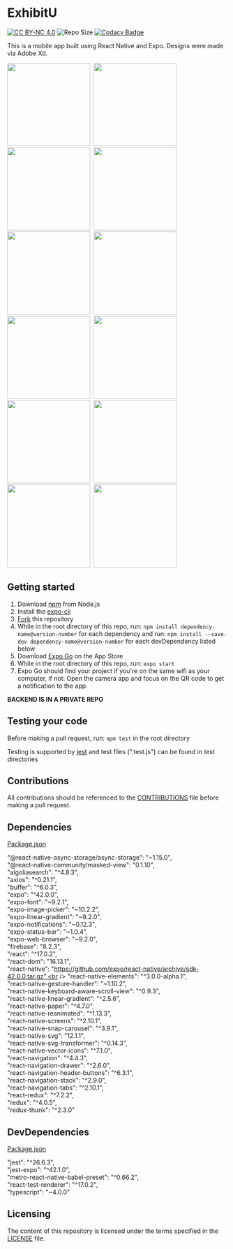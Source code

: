 # ExhibitU
<a href="https://github.com/cwnicoletti/ExhibitU/blob/main/LICENSE"><img src="https://img.shields.io/badge/License-CC%20BY--NC%204.0-critical" alt="CC BY-NC 4.0"></a>  <img src="https://img.shields.io/github/repo-size/cwnicoletti/ExhibitU" alt="Repo Size">  [![Codacy Badge](https://app.codacy.com/project/badge/Grade/6749da8aa61a4e6c80c7c72138157fd5)](https://www.codacy.com/gh/cwnicoletti/ExhibitU/dashboard?utm_source=github.com&amp;utm_medium=referral&amp;utm_content=cwnicoletti/Diamond-Case&amp;utm_campaign=Badge_Grade)

This is a mobile app built using React Native and Expo. Designs were made via Adobe Xd.

<img src="https://res.cloudinary.com/personaluse1234/image/upload/v1627322353/image0_xmon8y.png" width="190">&nbsp;
<img src="https://res.cloudinary.com/personaluse1234/image/upload/v1627322354/image1_nzjygj.png" width="190">&nbsp;
<img src="https://res.cloudinary.com/personaluse1234/image/upload/v1640222879/image0_13_e0hzq0.png" width="190">&nbsp;
<img src="https://res.cloudinary.com/personaluse1234/image/upload/v1635192858/image0_10_ugt4vs.png" width="190">&nbsp;
<img src="https://res.cloudinary.com/personaluse1234/image/upload/v1635447621/image0_11_odpji2.png" width="190">&nbsp;
<img src="https://res.cloudinary.com/personaluse1234/image/upload/v1635191534/image0_8_trxnro.png" width="190">&nbsp;
<img src="https://res.cloudinary.com/personaluse1234/image/upload/v1635191540/image1_4_loudoh.png" width="190">&nbsp;
<img src="https://res.cloudinary.com/personaluse1234/image/upload/v1635192723/image3_3_qhp1hy.png" width="190">&nbsp;
<img src="https://res.cloudinary.com/personaluse1234/image/upload/v1635191542/image4_3_xkcx6o.png" width="190">&nbsp;
<img src="https://res.cloudinary.com/personaluse1234/image/upload/v1635191541/image3_2_zbae5m.png" width="190">&nbsp;
<img src="https://res.cloudinary.com/personaluse1234/image/upload/v1635192716/image0_9_asoiyp.png" width="190">&nbsp;
<img src="https://res.cloudinary.com/personaluse1234/image/upload/v1635192717/image2_5_hvadjj.png" width="190">&nbsp;

## Getting started

1.  Download [npm](https://www.npmjs.com/get-npm) from Node.js
2.  Install the [expo-cli](https://docs.expo.io/)
3.  [Fork](https://docs.github.com/en/github/getting-started-with-github/fork-a-repo) this repository
4.  While in the root directory of this repo, run: `npm install dependency-name@version-number` for each dependency and run: `npm install --save-dev dependency-name@version-number` for each devDependency listed below
5.  Download [Expo Go](https://apps.apple.com/us/app/expo-go/id982107779) on the App Store
6.  While in the root directory of this repo, run: `expo start`
7.  Expo Go should find your project if you're on the same wifi as your computer, if not: Open the camera app and focus on the QR code to get a notification to the app.

**BACKEND IS IN A PRIVATE REPO**

## Testing your code

Before making a pull request, run: `npm test` in the root directory

Testing is supported by [jest](https://jestjs.io/) and test files (".test.js") can be found in test directories

## Contributions
All contributions should be referenced to the [CONTRIBUTIONS](https://github.com/cwnicoletti/Diamond-Case/blob/main/CONTRIBUTING.md) file before making a pull request.

## Dependencies
[Package.json](https://github.com/cwnicoletti/Diamond-Case/blob/main/package.json)

"@react-native-async-storage/async-storage": "~1.15.0",<br />
"@react-native-community/masked-view": "0.1.10",<br />
"algoliasearch": "^4.8.3",<br />
"axios": "^0.21.1",<br />
"buffer": "^6.0.3",<br />
"expo": "^42.0.0",<br />
"expo-font": "~9.2.1",<br />
"expo-image-picker": "~10.2.2",<br />
"expo-linear-gradient": "~9.2.0",<br />
"expo-notifications": "~0.12.3",<br />
"expo-status-bar": "~1.0.4",<br />
"expo-web-browser": "~9.2.0",<br />
"firebase": "8.2.3",<br />
"react": "^17.0.2",<br />
"react-dom": "16.13.1",<br />
"react-native": "https://github.com/expo/react-native/archive/sdk-42.0.0.tar.gz",<br />
"react-native-elements": "^3.0.0-alpha.1",<br />
"react-native-gesture-handler": "~1.10.2",<br />
"react-native-keyboard-aware-scroll-view": "^0.9.3",<br />
"react-native-linear-gradient": "^2.5.6",<br />
"react-native-paper": "^4.7.0",<br />
"react-native-reanimated": "^1.13.3",<br />
"react-native-screens": "^2.10.1",<br />
"react-native-snap-carousel": "^3.9.1",<br />
"react-native-svg": "12.1.1",<br />
"react-native-svg-transformer": "^0.14.3",<br />
"react-native-vector-icons": "^7.1.0",<br />
"react-navigation": "^4.4.3",<br />
"react-navigation-drawer": "^2.6.0",<br />
"react-navigation-header-buttons": "^6.3.1",<br />
"react-navigation-stack": "^2.9.0",<br />
"react-navigation-tabs": "^2.10.1",<br />
"react-redux": "^7.2.2",<br />
"redux": "^4.0.5",<br />
"redux-thunk": "^2.3.0"<br />

## DevDependencies
[Package.json](https://github.com/cwnicoletti/Diamond-Case/blob/main/package.json)

"jest": "^26.6.3",<br />
"jest-expo": "^42.1.0",<br />
"metro-react-native-babel-preset": "^0.66.2",<br />
"react-test-renderer": "^17.0.2",<br />
"typescript": "~4.0.0"<br />

## Licensing
The content of this repository is licensed under the terms specified in the [LICENSE](https://github.com/christiannicoletti/Diamond-Case/blob/master/LICENSE) file.
